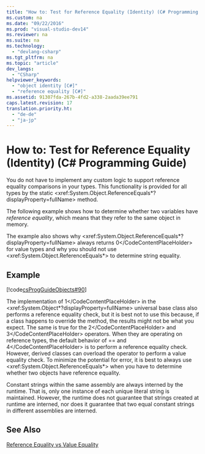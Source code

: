 ```yaml
---
title: "How to: Test for Reference Equality (Identity) (C# Programming Guide)"
ms.custom: na
ms.date: "09/22/2016"
ms.prod: "visual-studio-dev14"
ms.reviewer: na
ms.suite: na
ms.technology: 
  - "devlang-csharp"
ms.tgt_pltfrm: na
ms.topic: "article"
dev_langs: 
  - "CSharp"
helpviewer_keywords: 
  - "object identity [C#]"
  - "reference equality [C#]"
ms.assetid: 91307fda-267b-4fd2-a338-2aada39ee791
caps.latest.revision: 17
translation.priority.ht: 
  - "de-de"
  - "ja-jp"
---
```

# How to: Test for Reference Equality (Identity) (C# Programming Guide)
You do not have to implement any custom logic to support reference equality comparisons in your types. This functionality is provided for all types by the static \<xref:System.Object.ReferenceEquals*?displayProperty=fullName> method.  
  
 The following example shows how to determine whether two variables have *reference equality*, which means that they refer to the same object in memory.  
  
 The example also shows why \<xref:System.Object.ReferenceEquals*?displayProperty=fullName> always returns <CodeContentPlaceHolder>0\</CodeContentPlaceHolder> for value types and why you should not use  \<xref:System.Object.ReferenceEquals*> to determine string equality.  
  
## Example  
 [!code[csProgGuideObjects#90](../vs140/codesnippet/CSharp/how-to--test-for-reference-equality--identity---csharp-programming-guide-_1.cs)]  
  
 The implementation of <CodeContentPlaceHolder>1\</CodeContentPlaceHolder> in the \<xref:System.Object*?displayProperty=fullName> universal base class also performs a reference equality check, but it is best not to use this because, if a class happens to override the method, the results might not be what you expect. The same is true for the <CodeContentPlaceHolder>2\</CodeContentPlaceHolder> and <CodeContentPlaceHolder>3\</CodeContentPlaceHolder> operators. When they are operating on reference types, the default behavior of == and <CodeContentPlaceHolder>4\</CodeContentPlaceHolder> is to perform a reference equality check. However, derived classes can overload the operator to perform a value equality check. To minimize the potential for error, it is best to always use \<xref:System.Object.ReferenceEquals*> when you have to determine whether two objects have reference equality.  
  
 Constant strings within the same assembly are always interned by the runtime. That is, only one instance of each unique literal string is maintained. However, the runtime does not guarantee that strings created at runtime are interned, nor does it guarantee that two equal constant strings in different assemblies are interned.  
  
## See Also  
 [Reference Equality vs Value Equality](../vs140/equality-comparisons--csharp-programming-guide-.md)